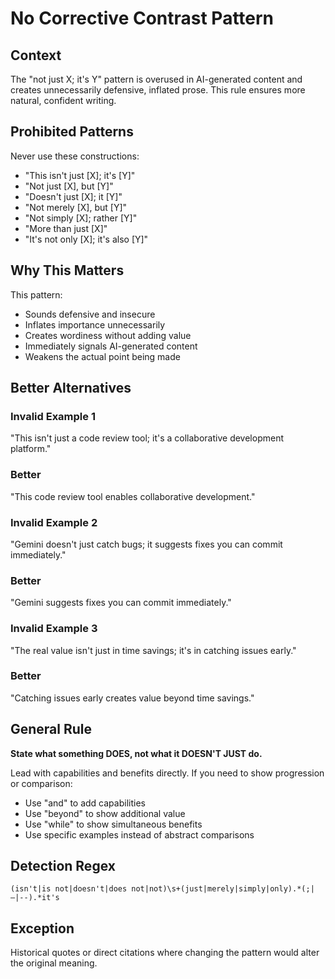 # No Corrective Contrast Pattern

## Context

The "not just X; it's Y" pattern is overused in AI-generated content and creates unnecessarily defensive, inflated prose. This rule ensures more natural, confident writing.

## Prohibited Patterns

Never use these constructions:

- "This isn't just [X]; it's [Y]"
- "Not just [X], but [Y]"
- "Doesn't just [X]; it [Y]"
- "Not merely [X], but [Y]"
- "Not simply [X]; rather [Y]"
- "More than just [X]"
- "It's not only [X]; it's also [Y]"

## Why This Matters

This pattern:

- Sounds defensive and insecure
- Inflates importance unnecessarily
- Creates wordiness without adding value
- Immediately signals AI-generated content
- Weakens the actual point being made

## Better Alternatives

### Invalid Example 1

"This isn't just a code review tool; it's a collaborative development platform."

### Better

"This code review tool enables collaborative development."

### Invalid Example 2

"Gemini doesn't just catch bugs; it suggests fixes you can commit immediately."

### Better

"Gemini suggests fixes you can commit immediately."

### Invalid Example 3

"The real value isn't just in time savings; it's in catching issues early."

### Better

"Catching issues early creates value beyond time savings."

## General Rule

**State what something DOES, not what it DOESN'T JUST do.**

Lead with capabilities and benefits directly. If you need to show progression or comparison:

- Use "and" to add capabilities
- Use "beyond" to show additional value
- Use "while" to show simultaneous benefits
- Use specific examples instead of abstract comparisons

## Detection Regex

`(isn't|is not|doesn't|does not|not)\s+(just|merely|simply|only).*(;|—|--).*it's`

## Exception

Historical quotes or direct citations where changing the pattern would alter the original meaning.
